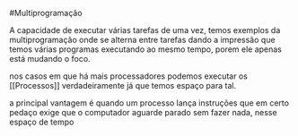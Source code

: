 #Multiprogramação

A capacidade de executar várias tarefas de uma vez, temos exemplos da multiprogramação onde se alterna entre tarefas dando a impressão que temos várias programas executando ao mesmo tempo, porem ele apenas está mudando o foco.

nos casos em que há mais processadores podemos executar os [[Processos]] verdadeiramente já que temos espaço para tal.

a principal vantagem é quando um processo lança instruções que em certo pedaço exige que o computador aguarde parado sem fazer nada, nesse espaço de tempo 